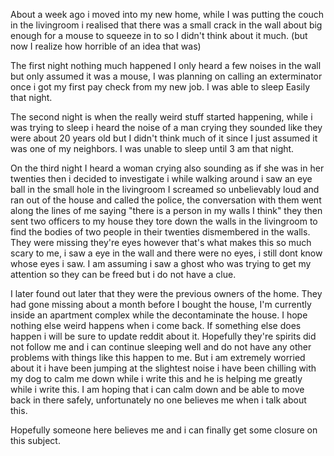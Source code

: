 About a week ago i moved into my new home, while I was putting the couch in the livingroom i realised that there was a small crack in the wall about big enough for a mouse to squeeze in to so I didn't think about it much. (but now I realize how horrible of an idea that was)

The first night nothing much happened I only heard a few noises in the wall but only assumed it was a mouse, I was planning on calling an exterminator once i got my first pay check from my new job. I was able to sleep Easily that night.

The second night is when the really weird stuff started happening, while i was trying to sleep i heard the noise of a man crying they sounded like they were about 20 years old but I didn't think much of it since I just assumed it was one of my neighbors. I was unable to sleep until 3 am that night.

On the third night I heard a woman crying also sounding as if she was in her twenties then i decided to investigate i while walking around i saw an eye ball in the small hole in the livingroom I screamed so unbelievably loud and ran out of the house and called the police, the conversation with them went along the lines of me saying "there is a person in my walls I think" they then sent two officers to my house they tore down the walls in the livingroom to find the bodies of two people in their twenties dismembered in the walls. They were missing they're eyes however that's what makes this so much scary to me, i saw a eye in the wall and there were no eyes, i still dont know whose eyes i saw. I am assuming i saw a ghost who was trying to get my attention so they can be freed but i do not have a clue. 

I later found out later that they were the previous owners of the home. They had gone missing about a month before I bought the house, I'm currently inside an apartment complex while the decontaminate the house. I hope nothing else weird happens when i come back. If something else does happen i will be sure to update reddit about it. Hopefully they're spirits did not follow me and i can continue sleeping well and do not have any other problems with things like this happen to me. But i am extremely worried about it i have been jumping at the slightest noise i have been chilling with my dog to calm me down while i write this and he is helping me greatly while i write this. I am hoping that i can calm down and be able to move back in there safely, unfortunately no one believes me when i talk about this.

Hopefully someone here believes me and i can finally get some closure on this subject.